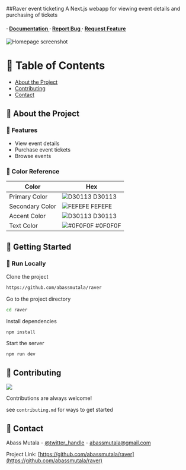 
##Raver event ticketing
A Next.js webapp for viewing event details and purchasing of tickets

<h4> <span> · </span> <a href="https://github.com/abassmutala/raver/blob/master/README.md"> Documentation </a> <span> · </span> <a href="https://github.com/abassmutala/raver/issues"> Report Bug </a> <span> · </span> <a href="https://github.com/abassmutala/raver/issues"> Request Feature </a> </h4>

![Homepage screenshot](https://media.licdn.com/dms/image/D4D22AQGtvRY9OMVN_Q/feedshare-shrink_2048_1536/0/1704085057374?e=1706745600&v=beta&t=b7rlP831yrvaicuJIWIFvez2uIlvI5qs8XsanifvqMo)

# :notebook_with_decorative_cover: Table of Contents

- [About the Project](#star2-about-the-project)
- [Contributing](#wave-contributing)
- [Contact](#handshake-contact)


## :star2: About the Project

### :dart: Features
- View event details
- Purchase event tickets
- Browse events


### :art: Color Reference
| Color | Hex |
| --------------- | ---------------------------------------------------------------- |
| Primary Color | ![D30113](https://via.placeholder.com/10/D30113?text=+) D30113 |
| Secondary Color | ![FEFEFE](https://via.placeholder.com/10/FEFEFE?text=+) FEFEFE |
| Accent Color | ![D30113](https://via.placeholder.com/10/D30113?text=+) D30113 |
| Text Color | ![#0F0F0F](https://via.placeholder.com/10/0F0F0F?text=+) #0F0F0F |

## :toolbox: Getting Started

### :running: Run Locally

Clone the project

```bash
https://github.com/abassmutala/raver
```
Go to the project directory
```bash
cd raver
```
Install dependencies
```bash
npm install
```
Start the server
```bash
npm run dev
```


## :wave: Contributing

<a href="https://github.com/abassmutala/raver/graphs/contributors"> <img src="https://contrib.rocks/image?repo=Louis3797/awesome-readme-template" /> </a>

Contributions are always welcome!

see `contributing.md` for ways to get started

## :handshake: Contact

Abass Mutala - [@twitter_handle](https://twitter.com/abassmutala) - abassmutala@gmail.com

Project Link: [https://github.com/abassmutala/raver](https://github.com/abassmutala/raver)
